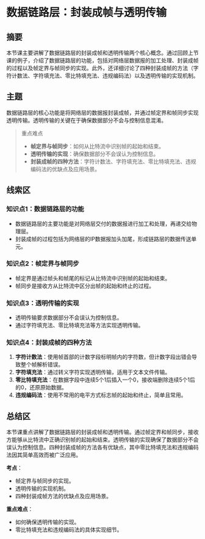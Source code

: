 # 数据链路层：封装成帧与透明传输

## 摘要

本节课主要讲解了数据链路层的封装成帧和透明传输两个核心概念。通过回顾上节课的例子，介绍了数据链路层的功能，包括对网络层数据报的加工处理、封装成帧的过程以及帧定界与帧同步的实现。此外，还详细讨论了四种封装成帧的方法（字符计数法、字符填充法、零比特填充法、违规编码法）以及透明传输的实现机制。

## 主题

数据链路层的核心功能是将网络层的数据报封装成帧，并通过帧定界和帧同步实现透明传输。透明传输的关键在于确保数据部分不会与控制信息混淆。

> 重点难点
>
> - **帧定界与帧同步**：如何从比特流中识别帧的起始和结束。
> - **透明传输的实现**：确保数据部分不会误认为控制信息。
> - **封装成帧的四种方法**：字符计数法、字符填充法、零比特填充法、违规编码法的优缺点及应用场景。

## 线索区

### 知识点1：数据链路层的功能
- 数据链路层的主要功能是对网络层交付的数据报进行加工和处理，再递交给物理层。
- 封装成帧的过程包括为网络层的IP数据报加头加尾，形成链路层的数据传送单元。

### 知识点2：帧定界与帧同步
- 帧定界是通过帧头和帧尾的标记从比特流中识别帧的起始和结束。
- 帧同步是接收方从比特流中区分出帧的起始和终止的过程。

### 知识点3：透明传输的实现
- 透明传输要求数据部分不会误认为控制信息。
- 通过字符填充法、零比特填充法等方法实现透明传输。

### 知识点4：封装成帧的四种方法
1. **字符计数法**：使用帧首部的计数字段标明帧内的字符数，但计数字段出错会导致整个帧解析错误。
2. **字符填充法**：通过转义字符实现透明传输，适用于文本文件传输。
3. **零比特填充法**：在数据字段中连续5个1后插入一个0，接收端删除连续5个1后的0，还原原始数据。
4. **违规编码法**：使用不常用的电平方式标志帧的起始和终止，简单且常用。

## 总结区

本节课重点讲解了数据链路层的封装成帧和透明传输。通过帧定界和帧同步，接收方能够从比特流中正确识别帧的起始和结束。透明传输的实现确保了数据部分不会误认为控制信息。四种封装成帧的方法各有优缺点，其中零比特填充法和违规编码法因其简单高效而被广泛应用。

**考点**：
- 帧定界与帧同步的实现。
- 透明传输的实现机制。
- 四种封装成帧方法的优缺点及应用场景。

**重点难点**：
- 如何确保透明传输的实现。
- 零比特填充法和违规编码法的具体实现细节。